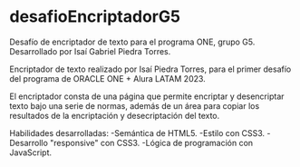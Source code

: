 # desafioEncriptadorG5
Desafío de encriptador de texto para el programa ONE, grupo G5. Desarrollado por Isaí Gabriel Piedra Torres.

Encriptador de texto realizado por Isaí Piedra Torres, para el primer desafío del programa de ORACLE ONE + Alura LATAM 2023.

El encriptador consta de una página que permite encriptar y desencriptar texto bajo una serie de normas, además de un área para copiar los resultados de la encriptación
y desecriptación del texto.

Habilidades desarrolladas:
-Semántica de HTML5.
-Estilo con CSS3.
-Desarrollo "responsive" con CSS3.
-Lógica de programación con JavaScript.
